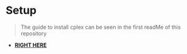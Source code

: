 # Setup

> The guide to install cplex can be seen in the first readMe of this repository

* [**RIGHT HERE**](https://github.com/ItamarRocha/Operations-Research/blob/master/README.md#setup)
